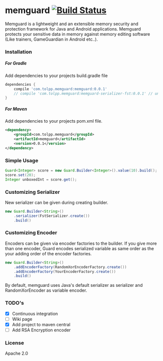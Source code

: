 # memguard [![Build Status](https://travis-ci.org/tolpp/memguard.svg?branch=master)](https://travis-ci.org/tolpp/memguard)
Memguard is a lightweight and an extensible memory security and protection framework for Java and Android applications.
Memguard protects your sensitive data in memory against memory editing software (Like trainers, GameGuardian in Android etc..). 

### Installation
##### For Gradle
Add dependencies to your projects build.gradle file
```groovy
dependencies {
    compile 'com.tolpp.memguard:memguard:0.0.1'
    // compile 'com.tolpp.memguard:memguard-serializer-fst:0.0.1' // uncomment if you will use fst serializer
}
```

##### For Maven
Add dependencies to your projects pom.xml file.
```xml
<dependency>
    <groupId>com.tolpp.memguard</groupId>
    <artifactId>memguard</artifactId>
    <version>0.0.1</version>
</dependency>
``` 

### Simple Usage
```java
Guard<Integer> score = new Guard.Builder<Integer>().value(10).build();
score.set(20);
Integer unboxedInt = score.get();
```

### Customizing Serializer
New serializer can be given during creating builder.
```java
new Guard.Builder<String>()
    .serializer(FstSerializer.create())
    .build()
```

### Customizing Encoder
Encoders can be given via encoder factories to the builder. If you give more than one encoder, 
Guard encodes serialized variable as same order as the your adding order of the encoder factories.

```java
new Guard.Builder<String>()
    .addEncoderFactory(RandomXorEncoderFactory.create())
    .addEncoderFactory(YourEncoderFactory.create())
    .build()
```

By default, memguard uses Java's default serializer as serializer and RandomXorEncoder as variable encoder.

### TODO's
- [x] Continuous integration
- [ ] Wiki page
- [x] Add project to maven central
- [ ] Add RSA Encryption encoder

### License
Apache 2.0
 

